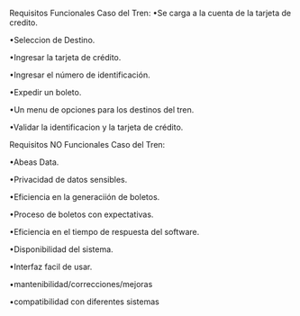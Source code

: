 Requisitos Funcionales Caso del Tren:
•Se carga a la cuenta de la tarjeta de credito.

•Seleccion de Destino.

•Ingresar la tarjeta de crédito.

•Ingresar el número de identificación.

•Expedir un boleto.

•Un menu de opciones para los destinos del tren.

•Validar la identificacion y la tarjeta de crédito.


Requisitos NO Funcionales Caso del Tren:

•Abeas Data.

•Privacidad de datos sensibles.

•Eficiencia en la generaciión de boletos.

•Proceso de boletos con expectativas.

•Eficiencia en el tiempo de respuesta del software.

•Disponibilidad del sistema.

•Interfaz facil de usar.

•mantenibilidad/correcciones/mejoras

•compatibilidad con diferentes sistemas

